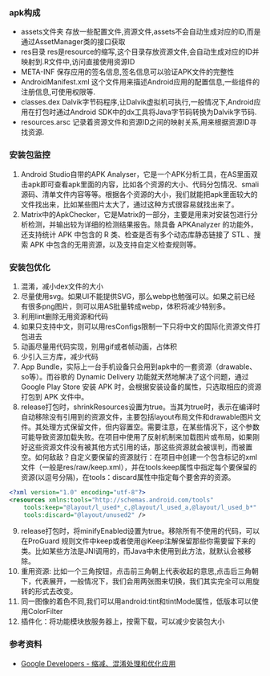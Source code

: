 
### apk构成

- assets文件夹   存放一些配置文件,资源文件,assets不会自动生成对应的ID,而是通过AssetManager类的接口获取
- res目录  res是resource的缩写,这个目录存放资源文件,会自动生成对应的ID并映射到.R文件中,访问直接使用资源ID
- META-INF  保存应用的签名信息,签名信息可以验证APK文件的完整性
- AndroidManifest.xml 这个文件用来描述Android应用的配置信息,一些组件的注册信息,可使用权限等.
- classes.dex Dalvik字节码程序,让Dalvik虚拟机可执行,一般情况下,Android应用在打包时通过Android SDK中的dx工具将Java字节码转换为Dalvik字节码.
- resources.arsc 记录着资源文件和资源ID之间的映射关系,用来根据资源ID寻找资源.

### 安装包监控

1. Android Studio自带的APK Analyser，它是一个APK分析工具，在AS里面双击apk即可查看apk里面的内容，比如各个资源的大小、代码分包情况、smali源码、清单文件内容等等。根据各个资源的大小，我们就能把apk里面较大的文件找出来，比如某些图片太大了，通过这种方式很容易就找出来了。
2. Matrix中的ApkChecker，它是Matrix的一部分，主要是用来对安装包进行分析检测，并输出较为详细的检测结果报告。除具备 APKAnalyzer 的功能外，还支持统计 APK 中包含的 R 类、检查是否有多个动态库静态链接了 STL 、搜索 APK 中包含的无用资源，以及支持自定义检查规则等。

### 安装包优化

1. 混淆，减小dex文件的大小
2. 尽量使用svg。如果UI不能提供SVG，那么webp也勉强可以。如果之前已经有很多png图片，则可以用AS批量转成webp，体积将减少特别多。
3. 利用lint删除无用资源和代码
4. 如果只支持中文，则可以用resConfigs限制一下只将中文的国际化资源文件打包进去
5. 动画尽量用代码实现，别用gif或者帧动画，占体积
6. 少引入三方库，减少代码
7. App Bundle，实际上一台手机设备只会用到apk中的一套资源（drawable、so等）。而谷歌的 Dynamic Delivery 功能就天然地解决了这个问题，通过 Google Play Store 安装 APK 时，会根据安装设备的属性，只选取相应的资源打包到 APK 文件中。
8. release打包时，shrinkResources设置为true。当其为true时，表示在编译时自动移除没有引用到的资源文件，主要包括layout布局文件和drawable图片文件。其处理方式保留文件，但内容置空。需要注意，在某些情况下，这个参数可能导致资源加载失败。在项目中使用了反射机制来加载图片或布局，如果刚好这些资源文件没有被其他方式引用的话，那这些资源就会被误判，而被置空。如何敌敌？自定义要保留的资源就行：在项目中创建一个包含<resources>标记的xml文件（一般是res/raw/keep.xml），并在tools:keep属性中指定每个要保留的资源(以逗号分隔)，在tools：discard属性中指定每个要舍弃的资源。

```xml
<?xml version="1.0" encoding="utf-8"?>
<resources xmlns:tools="http://schemas.android.com/tools"
    tools:keep="@layout/l_used*_c,@layout/l_used_a,@layout/l_used_b*"
    tools:discard="@layout/unused2" />
```

9. release打包时，将minifyEnabled设置为true。移除所有不使用的代码，可以在ProGuard 规则文件中keep或者使用@Keep注解保留那些你需要留下来的类。比如某些方法是JNI调用的，而Java中未使用到此方法，就默认会被移除。
10. 重用资源: 比如一个三角按钮，点击前三角朝上代表收起的意思,点击后三角朝下，代表展开，一般情况下，我们会用两张图来切换，我们其实完全可以用旋转的形式去改变。
11. 同一图像的着色不同,我们可以用android:tint和tintMode属性，低版本可以使用ColorFilter
12. 插件化：将功能模块放服务器上，按需下载，可以减少安装包大小


### 参考资料

- [Google Developers - 缩减、混淆处理和优化应用](https://developer.android.com/studio/build/shrink-code?hl=zh-cn#shrink-code)